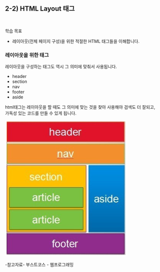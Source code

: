 ## 2-2) HTML Layout 태그

<br/>


학습 목표
   - 레이아웃(전체 페이지 구성)을 위한 적절한 HTML 태그들을 이해합니다.

### 레이아웃을 위한 태그

레이아웃을 구성하는 태그도 역시 그 의미에 맞춰서 사용됩니다. 

   - header
   - section
   - nav
   - footer
   - aside
  
html태그는 레이아웃을 할 때도 그 의미에 맞는 것을 찾아 사용해야 검색도 더 잘되고, 가독성 있는 코드를 만들 수 있게 됩니다. 

![tagimage](./img/tagimage.png)





-참고자료-
부스트코스 - 웹프로그래밍









  
































